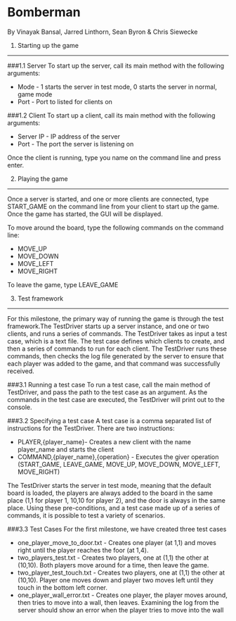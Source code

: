 Bomberman
========
By Vinayak Bansal, Jarred Linthorn, Sean Byron & Chris Siewecke

1. Starting up the game
-------------
###1.1 Server
To start up the server, call its main method with the following arguments:
* Mode - 1 starts the server in test mode, 0 starts the server in normal, game mode
* Port - Port to listed for clients on

###1.2 Client
To start up a client, call its main method with the following arguments:
* Server IP - IP address of the server
* Port - The port the server is listening on

Once the client is running, type you name on the command line and press enter.

2. Playing the game
-------------
Once a server is started, and one or more clients are connected, type START_GAME on the command line from your client to start up the game. Once the game has started, the GUI will be displayed.

To move around the board, type the following commands on the command line:
* MOVE_UP
* MOVE_DOWN
* MOVE_LEFT
* MOVE_RIGHT

To leave the game, type LEAVE_GAME

3. Test framework
-------------
For this milestone, the primary way of running the game is through the test framework.The TestDriver starts up a server instance, and one or two clients, and runs a series of commands. The TestDriver takes as input a test case, which is a text file. The test case defines which clients to create, and then a series of commands to run for each client. The TestDriver runs these commands, then checks the log file generated by the server to ensure that each player was added to the game, and that command was successfully received.

###3.1 Running a test case
To run a test case, call the main method of TestDriver, and pass the path to the test case as an argument. As the commands in the test case are executed, the TestDriver will print out to the console.

###3.2 Specifying a test case
A test case is a comma separated list of instructions for the TestDriver. There are two instructions:

* PLAYER,{player_name}- Creates a new client with the name player_name and starts the client
* COMMAND,{player_name},{operation} - Executes the giver operation (START_GAME, LEAVE_GAME, MOVE_UP, MOVE_DOWN, MOVE_LEFT, MOVE_RIGHT)
	
The TestDriver starts the server in test mode, meaning that the default board is loaded, the players are always added to the board in the same place (1,1 for player 1, 10,10 for player 2), and the door is always in the same place. Using these pre-conditions, and a test case made up of a series of commands, it is possible to test a variety of scenarios.

###3.3 Test Cases
For the first milestone, we have created three test cases

* one_player_move_to_door.txt - Creates one player (at 1,1) and moves right until the player reaches the foor (at 1,4).
* two_players_test.txt - Creates two players, one at (1,1) the other at (10,10). Both players move around for a time, then leave the game.
* two_player_test_touch.txt - Creates two players, one at (1,1) the other at (10,10). Player one moves down and player two moves left until they touch in the bottom left corner.
* one_player_wall_error.txt - Creates one player, the player moves around, then tries to move into a wall, then leaves. Examining the log from the server should show an error when the player tries to move into the wall